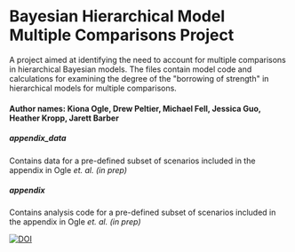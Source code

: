 # Bayesian Hierarchical Model Multiple Comparisons Project
A project aimed at identifying the need to account for multiple comparisons in hierarchical Bayesian models. The files contain model code and calculations for examining the degree of the "borrowing of strength" in hierarchical models for multiple comparisons.

#### Author names: Kiona Ogle, Drew Peltier, Michael Fell, Jessica Guo, Heather Kropp, Jarett Barber

##### appendix_data 
Contains data  for a pre-defined subset of scenarios included in the appendix in Ogle _et. al. (in prep)_ 

##### appendix
 Contains analysis code  for a pre-defined subset of scenarios included in the appendix in Ogle _et. al. (in prep)_ 
 
 [![DOI](https://zenodo.org/badge/104345019.svg)](https://zenodo.org/badge/latestdoi/104345019)
